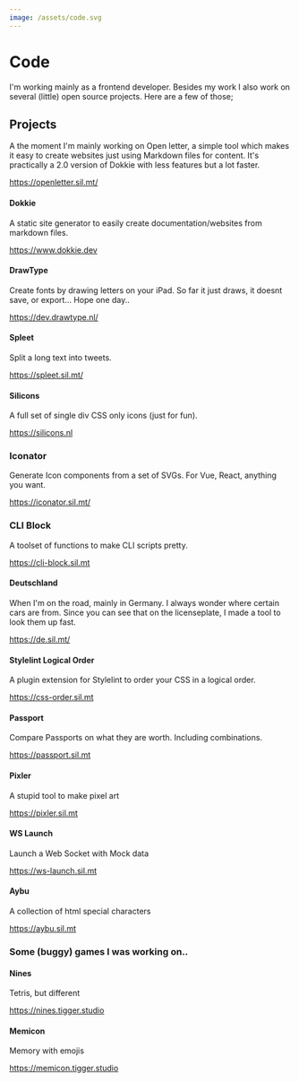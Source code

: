 ```yaml
---
image: /assets/code.svg
---
```


# Code

I'm working mainly as a frontend developer. Besides my work I also work on several (little) open source projects. Here are a few of those;

## Projects

A the moment I'm mainly working on Open letter, a simple tool which makes it easy to create websites just using Markdown files for content. It's practically a 2.0 version of Dokkie with less features but a lot faster. 

https://openletter.sil.mt/

#### Dokkie

A static site generator to easily create documentation/websites from markdown files. 

https://www.dokkie.dev

#### DrawType

Create fonts by drawing letters on your iPad. So far it just draws, it doesnt save, or export... Hope one day..

https://dev.drawtype.nl/

#### Spleet

Split a long text into tweets.

https://spleet.sil.mt/

#### Silicons

A full set of single div CSS only icons (just for fun).

https://silicons.nl

### Iconator

Generate Icon components from a set of SVGs. For Vue, React, anything you want.

https://iconator.sil.mt/

### CLI Block

A toolset of functions to make CLI scripts pretty.

https://cli-block.sil.mt

#### Deutschland

When I'm on the road, mainly in Germany. I always wonder where certain cars are from. Since you can see that on the licenseplate, I made a tool to look them up fast.

https://de.sil.mt/

#### Stylelint Logical Order

A plugin extension for Stylelint to order your CSS in a logical order.

https://css-order.sil.mt

#### Passport

Compare Passports on what they are worth. Including combinations.

https://passport.sil.mt

#### Pixler

A stupid tool to make pixel art

https://pixler.sil.mt

#### WS Launch

Launch a Web Socket with Mock data

https://ws-launch.sil.mt

#### Aybu

A collection of html special characters

https://aybu.sil.mt

### Some (buggy) games I was working on..

#### Nines

Tetris, but different

https://nines.tigger.studio

#### Memicon

Memory with emojis

https://memicon.tigger.studio
